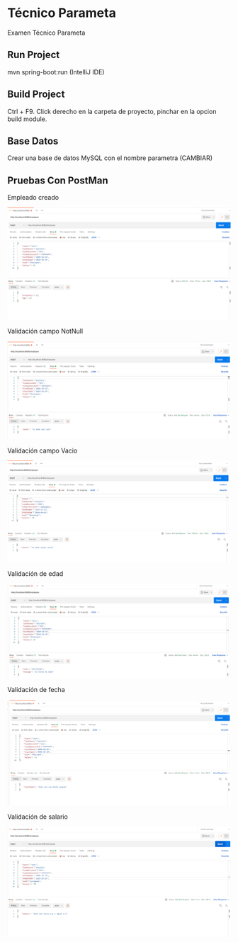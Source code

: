 # Técnico Parameta
Examen Técnico Parameta

## Run Project

mvn spring-boot:run (IntelliJ IDE)

## Build Project

Ctrl + F9. Click derecho en la carpeta de proyecto, pinchar en la opcion build module.

## Base Datos

Crear una base de datos MySQL con el nombre parametra (CAMBIAR)

## Pruebas Con PostMan 

Empleado creado

![](images/EmpleadoOk.png)

Validación campo NotNull

![](images/EmpleadoNotNull.png)

Validación campo Vacio

![](images/EmpleadoVacio.png)

Validación de edad

![](images/EmpleadoEdad.png)

Validación de fecha

![](images/EmpleadoFecha.png)

Validación de salario

![](images/EmpleadoSalario.png)


